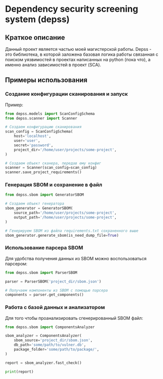 # Dependency security screening system (depss)

## Краткое описание

Данный проект является частью моей магистерской работы. 
Depss - это библиотека, в которой заложена базовая логика 
работы связанная с поиском уязвимостей в проектах написанных 
на python (пока что), а именно анализ зависимостей в проект (SCA).

## Примеры использования

### Создание конфигурации сканирования и запуск

Пример:

```python
from depss.models import ScanConfigSchema
from depss.scanner import Scanner

# Создаем конфигурацию сканирования
scan_config = ScanConfigSchema(
    host='localhost',
    user='user',
    secret='password',
    project_dir='/home/user/projects/some-project',
)

# Создаем объект сканера, передав ему конфиг
scanner = Scanner(scan_config=scan_config)
scanner.save_project_requirements()

```

### Генерация SBOM и сохранение в файл

```python
from depss.sbom import GeneratorSBOM

# Создаем объект генератора
sbom_generator = GeneratorSBOM(
    source_path='/home/user/projects/some-project',
    output_path='/home/user/projects/some-project',
)

# Генерируем SBOM из файла requirements.txt сохраненного выше
sbom_generator.generate_sbom(is_need_dump_file=True)
```

### Использование парсера SBOM

Для удобства получения данных из SBOM можно воспользоваться парсером:
```python
from depss.sbom import ParserSBOM

parser = ParserSBOM('project_dir/sbom.json')

# Получаем компоненты из SBOM с помощью парсера
components = parser.get_components()
```

### Работа с базой данных и анализатором

Для того чтобы проанализировать сгенерированный SBOM файл:
```python
from depss.sbom import ComponentsAnalyzer

sbom_analyzer = ComponentsAnalyzer(
    sbom_source='project_dir/sbom.json',
    db_path='some/path/to/vulner.db',
    package_folder='some/path/to/package/',
)

report = sbom_analyzer.fast_check()

print(report)
```